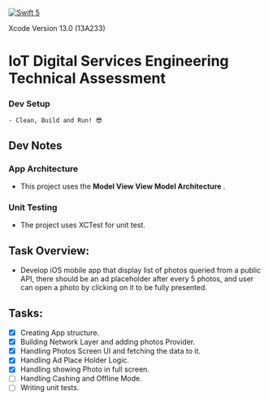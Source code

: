 [![Swift 5](https://img.shields.io/badge/Swift-5-green.svg?style=flat)](https://swift.org/)

Xcode Version 13.0 (13A233) 

# IoT Digital Services Engineering Technical Assessment

### Dev Setup
```
- Clean, Build and Run! 😎
```

## Dev Notes ##

### App Architecture
- This project uses the **Model View View Model Architecture** .

### Unit Testing
- The project uses XCTest for unit test.

## Task Overview:
- Develop iOS mobile app that display list of photos queried from a public API, there should be an ad placeholder after every 5 photos, and user can open a photo by clicking on it to be fully presented. 

## Tasks:
- [x] Creating App structure.
- [x] Building Network Layer and adding photos Provider.
- [x] Handling Photos Screen UI and fetching the data to it.
- [x] Handling Ad Place Holder Logic.
- [x] Handling showing Photo in full screen.
- [ ] Handling Cashing and Offline Mode.
- [ ] Writing unit tests.
